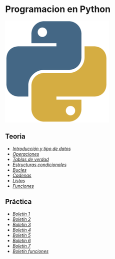 # Programacion en Python
![imagen_python](https://github.com/alvarojimeenez/Programacion/blob/master/phyton1.png)
## Teoria 
   - [_Introducción y tipo de datos_][introduccion]
   - [_Operaciones_][operar]
   - [_Tablas de verdad_][tabla]
   - [_Estructuras condicionales_][condicion]
   - [_Bucles_][bucles]
   - [_Cadenas_][cadenas]
   - [_Listas_][listas]
   - [_Funciones_][funcion]
## Práctica
  - [_Boletin 1_][boletin1]
  - [_Boletin 2_][boletin2]
  - [_Boletin 3_][boletin3]
  - [_Boletin 4_][boletin4]
  - [_Boletin 5_][boletin5]
  - [_Boletin 6_][boletin6]
  - [_Boletin 7_][boletin7]
  - [_Boletin funciones_][funciones]

[boletin1]:https://github.com/alvarojimeenez/Programacion/blob/master/Programaci%C3%B3n/Boletin1.py
[boletin2]:https://github.com/alvarojimeenez/Programacion/blob/master/Programaci%C3%B3n/Boletin2.py
[boletin3]:https://github.com/alvarojimeenez/Programacion/blob/master/Programaci%C3%B3n/Boletin3.py
[boletin4]:https://github.com/alvarojimeenez/Programacion/blob/master/Programaci%C3%B3n/Boletin4.py
[boletin5]:https://github.com/alvarojimeenez/Programacion/blob/master/Programaci%C3%B3n/Boletin5.py
[boletin6]:https://github.com/alvarojimeenez/Programacion/blob/master/Programaci%C3%B3n/Boletin6.py
[boletin7]:https://github.com/alvarojimeenez/Programacion/blob/master/Programaci%C3%B3n/Boletin7.py
[funciones]:https://github.com/alvarojimeenez/Programacion/blob/master/Programaci%C3%B3n/funciones.py
[introduccion]:https://github.com/alvarojimeenez/Programacion/blob/master/Programaci%C3%B3n/miPrimerProyecto.py
[operar]:https://github.com/alvarojimeenez/Programacion/blob/master/Programaci%C3%B3n/operaciones.py
[tabla]:https://github.com/alvarojimeenez/Programacion/blob/master/Programaci%C3%B3n/True_false.py
[condicion]:https://github.com/alvarojimeenez/Programacion/blob/master/Programaci%C3%B3n/Condicionales.py
[bucles]:https://github.com/alvarojimeenez/Programacion/blob/master/Programaci%C3%B3n/bucles.py
[cadenas]:https://github.com/alvarojimeenez/Programacion/blob/master/Programaci%C3%B3n/cadena.py
[listas]:https://github.com/alvarojimeenez/Programacion/blob/master/Programaci%C3%B3n/listas.py
[funcion]:https://github.com/alvarojimeenez/Programacion/blob/master/Programaci%C3%B3n/funcion.py

